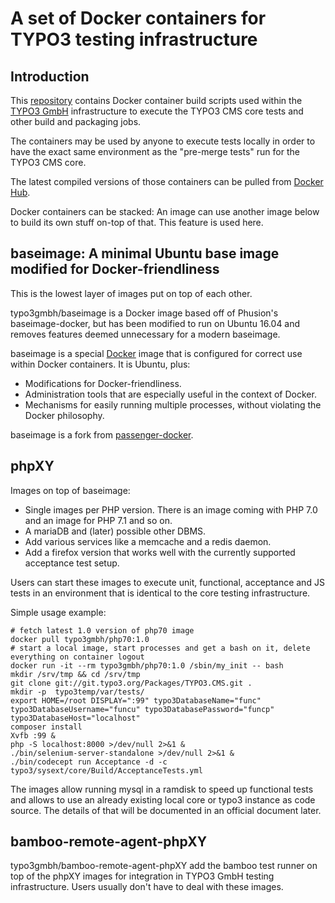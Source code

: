 # A set of Docker containers for TYPO3 testing infrastructure


## Introduction

This [repository](https://bitbucket.typo3.com/projects/T3COM/repos/bamboo-remote-agent/browse) contains
Docker container build scripts used within the [TYPO3 GmbH](https://typo3.com) infrastructure
to execute the TYPO3 CMS core tests and other build and packaging jobs.

The containers may be used by anyone to execute tests locally in order to have the exact
same environment as the "pre-merge tests" run for the TYPO3 CMS core.

The latest compiled versions of those containers can be pulled from [Docker Hub](https://hub.docker.com/r/typo3gmbh/).

Docker containers can be stacked: An image can use another image below to build its
own stuff on-top of that. This feature is used here.


## baseimage: A minimal Ubuntu base image modified for Docker-friendliness

This is the lowest layer of images put on top of each other.

typo3gmbh/baseimage is a Docker image based off of Phusion's baseimage-docker, but has been
modified to run on Ubuntu 16.04 and removes features deemed unnecessary for a modern baseimage.

baseimage is a special [Docker](https://www.docker.com) image that is configured for
correct use within Docker containers. It is Ubuntu, plus:

 * Modifications for Docker-friendliness.
 * Administration tools that are especially useful in the context of Docker.
 * Mechanisms for easily running multiple processes, without violating the Docker philosophy.

baseimage is a fork from [passenger-docker](https://github.com/phusion/passenger-docker).


## phpXY

Images on top of baseimage:

* Single images per PHP version. There is an image coming with PHP 7.0 and an image for PHP 7.1 and so on.
* A mariaDB and (later) possible other DBMS.
* Add various services like a memcache and a redis daemon.
* Add a firefox version that works well with the currently supported acceptance test setup.

Users can start these images to execute unit, functional, acceptance and JS tests in an environment that is identical
to the core testing infrastructure.

Simple usage example:

```
# fetch latest 1.0 version of php70 image
docker pull typo3gmbh/php70:1.0
# start a local image, start processes and get a bash on it, delete everything on container logout
docker run -it --rm typo3gmbh/php70:1.0 /sbin/my_init -- bash
mkdir /srv/tmp && cd /srv/tmp
git clone git://git.typo3.org/Packages/TYPO3.CMS.git .
mkdir -p  typo3temp/var/tests/
export HOME=/root DISPLAY=":99" typo3DatabaseName="func" typo3DatabaseUsername="funcu" typo3DatabasePassword="funcp" typo3DatabaseHost="localhost"
composer install
Xvfb :99 &
php -S localhost:8000 >/dev/null 2>&1 &
./bin/selenium-server-standalone >/dev/null 2>&1 &
./bin/codecept run Acceptance -d -c typo3/sysext/core/Build/AcceptanceTests.yml
```

The images allow running mysql in a ramdisk to speed up functional tests and allows to use an already
existing local core or typo3 instance as code source. The details of that will be documented
in an official document later.


## bamboo-remote-agent-phpXY

typo3gmbh/bamboo-remote-agent-phpXY add the bamboo test runner on top of the phpXY images for integration in
TYPO3 GmbH testing infrastructure. Users usually don't have to deal with these images.